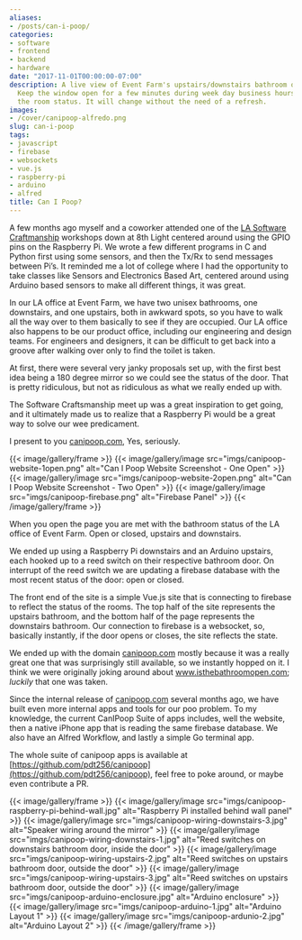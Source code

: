 ```yaml
---
aliases:
- /posts/can-i-poop/
categories:
- software
- frontend
- backend
- hardware
date: "2017-11-01T00:00:00-07:00"
description: A live view of Event Farm's upstairs/downstairs bathroom occupation status.
  Keep the window open for a few minutes during week day business hours and watch
  the room status. It will change without the need of a refresh.
images: 
- /cover/canipoop-alfredo.png
slug: can-i-poop
tags:
- javascript
- firebase
- websockets
- vue.js
- raspberry-pi
- arduino
- alfred
title: Can I Poop?
---
```


A few months ago myself and a coworker attended one of the [LA Software Craftmanship](https://www.meetup.com/LA-Software-Craftsmanship/) workshops down at 8th Light centered around using the GPIO pins on the Raspberry Pi.  We wrote a few different programs in C and Python first using some sensors, and then the Tx/Rx to send messages between Pi’s.  It reminded me a lot of college where I had the opportunity to take classes like Sensors and Electronics Based Art, centered around using Arduino based sensors to make all different things, it was great.

In our LA office at Event Farm, we have two unisex bathrooms, one downstairs, and one upstairs, both in awkward spots, so you have to walk all the way over to them basically to see if they are occupied. Our LA office also happens to be our product office, including our engineering and design teams. For engineers and designers, it can be difficult to get back into a groove after walking over only to find the toilet is taken.

At first, there were several very janky proposals set up, with the first best idea being a 180 degree mirror so we could see the status of the door. That is pretty ridiculous, but not as ridiculous as what we really ended up with.

The Software Craftsmanship meet up was a great inspiration to get going, and it ultimately made us to realize that a Raspberry Pi would be a great way to solve our wee predicament.

I present to you [canipoop.com](http://canipoop.com), Yes, seriously.

{{< image/gallery/frame >}}
    {{< image/gallery/image src="imgs/canipoop-website-1open.png" alt="Can I Poop Website Screenshot - One Open" >}}
    {{< image/gallery/image src="imgs/canipoop-website-2open.png" alt="Can I Poop Website Screenshot - Two Open" >}}
    {{< image/gallery/image src="imgs/canipoop-firebase.png" alt="Firebase Panel" >}}
{{< /image/gallery/frame >}}

When you open the page you are met with the bathroom status of the LA office of Event Farm. Open or closed, upstairs and downstairs.

We ended up using a Raspberry Pi downstairs and an Arduino upstairs, each hooked up to a reed switch on their respective bathroom door. On interrupt of the reed switch we are updating a firebase database with the most recent status of the door: open or closed.

The front end of the site is a simple Vue.js site that is connecting to firebase to reflect the status of the rooms. The top half of the site represents the upstairs bathroom, and the bottom half of the page represents the downstairs bathroom. Our connection to firebase is a websocket, so, basically instantly, if the door opens or closes, the site reflects the state.

We ended up with the domain [canipoop.com](http://canipoop.com) mostly because it was a really great one that was surprisingly still available, so we instantly hopped on it. I think we were originally joking around about www.isthebathroomopen.com; *luckily* that one was taken.

Since the internal release of [canipoop.com](http://canipoop.com) several months ago, we have built even more internal apps and tools for our poo problem. To my knowledge, the current CanIPoop Suite of apps  includes, well the website, then a native iPhone app that is reading the same firebase database. We also have an Alfred Workflow, and lastly a simple Go terminal app.

The whole suite of canipoop apps is available at [https://github.com/pdt256/canipoop](https://github.com/pdt256/canipoop), feel free to poke around, or maybe even contribute a PR.

{{< image/gallery/frame >}}
    {{< image/gallery/image src="imgs/canipoop-raspberry-pi-behind-wall.jpg" alt="Raspberry Pi installed behind wall panel" >}}
    {{< image/gallery/image src="imgs/canipoop-wiring-downstairs-3.jpg" alt="Speaker wiring around the mirror" >}}
    {{< image/gallery/image src="imgs/canipoop-wiring-downstairs-1.jpg" alt="Reed switches on downstairs bathroom door, inside the door" >}}
    {{< image/gallery/image src="imgs/canipoop-wiring-upstairs-2.jpg" alt="Reed switches on upstairs bathroom door, outside the door" >}}
    {{< image/gallery/image src="imgs/canipoop-wiring-upstairs-3.jpg" alt="Reed switches on upstairs bathroom door, outside the door" >}}
    {{< image/gallery/image src="imgs/canipoop-arduino-enclosure.jpg" alt="Arduino enclosure" >}}
    {{< image/gallery/image src="imgs/canipoop-arduino-1.jpg" alt="Arduino Layout 1" >}}
    {{< image/gallery/image src="imgs/canipoop-ardunio-2.jpg" alt="Arduino Layout 2" >}}
{{< /image/gallery/frame >}}
